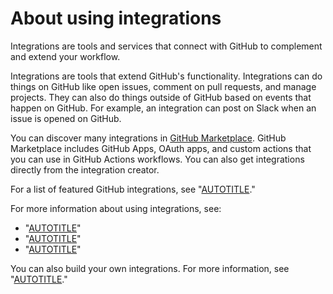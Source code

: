 # About using integrations

Integrations are tools and services that connect with GitHub to complement and extend your workflow.

Integrations are tools that extend GitHub's functionality. Integrations can do things on GitHub like open issues, comment on pull requests, and manage projects. They can also do things outside of GitHub based on events that happen on GitHub. For example, an integration can post on Slack when an issue is opened on GitHub.

You can discover many integrations in [GitHub Marketplace](https://github.com/marketplace). GitHub Marketplace includes GitHub Apps, OAuth apps, and custom actions that you can use in GitHub Actions workflows. You can also get integrations directly from the integration creator.

 For a list of featured GitHub integrations, see "[AUTOTITLE](/get-started/exploring-integrations/github-extensions-and-integrations)."

For more information about using integrations, see:

- "[AUTOTITLE](/apps/using-github-apps/about-using-github-apps)"
- "[AUTOTITLE](/apps/oauth-apps/using-oauth-apps)"
- "[AUTOTITLE](/actions/learn-github-actions/finding-and-customizing-actions)"

You can also build your own integrations. For more information, see "[AUTOTITLE](/get-started/exploring-integrations/about-building-integrations)."
